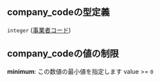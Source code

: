 ## company\_codeの型定義

`integer` ([事業者コード](line-路線オブジェクト-properties-事業者コード.md))

## company\_codeの値の制限

**minimum**: この数値の最小値を指定します value >= `0`
